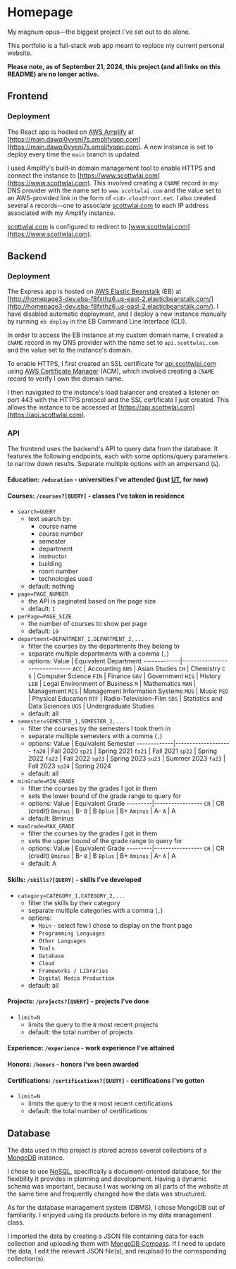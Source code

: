 # Homepage
My magnum opus&mdash;the biggest project I've set out to do alone.

This portfolio is a full-stack web app meant to replace my current personal website.

**Please note, as of September 21, 2024, this project (and all links on this README) are no longer active.**
## Frontend
### Deployment
The React app is hosted on [AWS Amplify](https://aws.amazon.com/amplify/) at [https://main.dawqj0vyeni7s.amplifyapp.com](https://main.dawqj0vyeni7s.amplifyapp.com).
A new instance is set to deploy every time the `main` branch is updated.

I used Amplify's built-in domain management tool to enable HTTPS and connect the instance to [https://www.scottwlai.com](https://www.scottwlai.com).
This involved creating a `CNAME` record in my DNS provider with the name set to `www.scottwlai.com` and the value set to an AWS-provided link in the form of `<id>.cloudfront.net`.
I also created several `A` records--one to associate [scottwlai.com](https://www.scottwlai.com) to each IP address associated with my Amplify instance.

[scottwlai.com](https://www.scottwlai.com) is configured to redirect to [www.scottwlai.com](https://www.scottwlai.com).

## Backend
### Deployment
The Express app is hosted on [AWS Elastic Beanstalk](https://aws.amazon.com/elasticbeanstalk/) (EB) at [http://homepage3-dev.eba-f8fxthz6.us-east-2.elasticbeanstalk.com/](http://homepage3-dev.eba-f8fxthz6.us-east-2.elasticbeanstalk.com/).
I have disabled automatic deployment, and I deploy a new instance manually by running `eb deploy` in the EB Command Line Interface (CLI).

In order to access the EB instance at my custom domain name, I created a `CNAME` record in my DNS provider with the name set to `api.scottwlai.com` and the value set to the instance's domain.

To enable HTTPS, I first created an SSL certificate for [api.scottwlai.com](https://api.scottwlai.com) using [AWS Certificate Manager](https://aws.amazon.com/certificate-manager/) (ACM), which involved creating a `CNAME` record to verify I own the domain name.

I then navigated to the instance's load balancer and created a listener on port 443 with the HTTPS protocol and the SSL certificate I just created.
This allows the instance to be accessed at [https://api.scottwlai.com](https://api.scottwlai.com).

### API
The frontend uses the backend's API to query data from the database.
It features the following endpoints, each with some options/query parameters to narrow down results. Separate multiple options with an ampersand (`&`).

#### Education: `/education` - universities I've attended (just [UT](https://www.utexas.edu/), for now)

#### Courses: `/courses?[QUERY]` - classes I've taken in residence
* `search=QUERY`
    * text search by:
        * course name
        * course number
        * semester
        * department
        * instructor
        * building
        * room number
        * technologies used
    * default: nothing
* `page=PAGE_NUMBER`
    * the API is paginated based on the page size
    * default: `1`
* `perPage=PAGE_SIZE`
    * the number of courses to show per page
    * default: `10`
* `department=DEPARTMENT_1,DEPARTMENT_2,...`
    * filter the courses by the departments they belong to
    * separate multiple departments with a comma (`,`)
    * options:
        Value        | Equivalent Department
        -------------|-------------------------------
        `ACC`        | Accounting
        `ANS`        | Asian Studies
        `CH`         | Chemistry
        `C S`        | Computer Science
        `FIN`        | Finance
        `GOV`        | Government
        `HIS`        | History
        `LEB`        | Legal Environment of Business
        `M`          | Mathematics
        `MAN`        | Management
        `MIS`        | Management Information Systems
        `MUS`        | Music
        `PED`        | Physical Education
        `RTF`        | Radio-Television-Film
        `SDS`        | Statistics and Data Sciences
        `UGS`        | Undergraduate Studies
    * default: all
* `semester=SEMESTER_1,SEMESTER_2,...`
    * filter the courses by the semesters I took them in
    * separate multiple semesters with a comma (`,`)
    * options:
        Value        | Equivalent Semester
        -------------|--------------------
        `fa20`       | Fall 2020
        `sp21`       | Spring 2021
        `fa21`       | Fall 2021
        `sp22`       | Spring 2022
        `fa22`       | Fall 2022
        `sp23`       | Spring 2023
        `su23`       | Summer 2023
        `fa23`       | Fall 2023
        `sp24`       | Spring 2024
    * default: all
* `minGrade=MIN_GRADE`
    * filter the courses by the grades I got in them
    * sets the lower bound of the grade range to query for
    * options:
        Value    | Equivalent Grade
        ---------|-----------------
        `CR`     | CR (credit)
        `Bminus` | B-
        `B`      | B
        `Bplus`  | B+
        `Aminus` | A-
        `A`      | A
    * default: Bminus
* `maxGrade=MAX_GRADE`
    * filter the courses by the grades I got in them
    * sets the upper bound of the grade range to query for
    * options:
        Value    | Equivalent Grade
        ---------|-----------------
        `CR`     | CR (credit)
        `Bminus` | B-
        `B`      | B
        `Bplus`  | B+
        `Aminus` | A-
        `A`      | A
    * default: A

#### Skills: `/skills?[QUERY]` - skills I've developed
* `category=CATEGORY_1,CATEGORY_2,...`
    * filter the skills by their category
    * separate multiple categories with a comma (`,`)
    * options:
        * `Main` - select few I chose to display on the front page
        * `Programming Languages`
        * `Other Languages`
        * `Tools`
        * `Database`
        * `Cloud`
        * `Frameworks / Libraries`
        * `Digital Media Production`
    * default: all

#### Projects: `/projects?[QUERY]` - projects I've done
* `limit=N`
    * limits the query to the `N` most recent projects
    * default: the total number of projects

#### Experience: `/experience` - work experience I've attained

#### Honors: `/honors` - honors I've been awarded

#### Certifications: `/certifications?[QUERY]` - certifications I've gotten
* `limit=N`
    * limits the query to the `N` most recent certifications
    * default: the total number of certifications

## Database
The data used in this project is stored across several collections of a [MongoDB](https://www.mongodb.com/) instance.

I chose to use [NoSQL](https://www.mongodb.com/nosql-explained), specifically a document-oriented database, for the flexibility it provides in planning and development. Having a dynamic schema was important, because I was working on all parts of the website at the same time and frequently changed how the data was structured.

As for the database management system (DBMS), I chose MongoDB out of familiarity. I enjoyed using its products before in my data management class.

I imported the data by creating a JSON file containing data for each collection and uploading them with [MongoDB Compass](https://www.mongodb.com/products/tools/compass). If I need to update the data, I edit the relevant JSON file(s), and reupload to the corresponding collection(s).
